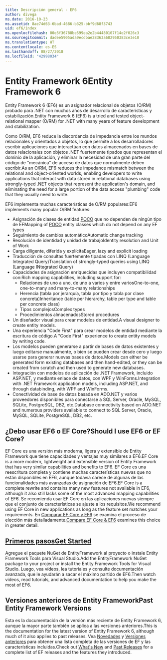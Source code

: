 ```yaml
---
title: Descripción general - EF6
author: divega
ms.date: 2016-10-23
ms.assetid: 8ae74d63-6bad-4686-b325-bbf9d68f3743
uid: ef6/index
ms.openlocfilehash: 00e5f36788be599ea2e2b44480107f14e2f026c3
ms.sourcegitcommit: dadee5905ada9ecdbae28363a682950383ce3e10
ms.translationtype: HT
ms.contentlocale: es-ES
ms.lasthandoff: 08/27/2018
ms.locfileid: "42998034"
---
```

# <a name="entity-framework-6"></a><span data-ttu-id="3944c-102">Entity Framework 6</span><span class="sxs-lookup"><span data-stu-id="3944c-102">Entity Framework 6</span></span>
<span data-ttu-id="3944c-103">Entity Framework 6 (EF6) es un asignador relacional de objetos (O/RM) probado para .NET con muchos años de desarrollo de características y estabilización.</span><span class="sxs-lookup"><span data-stu-id="3944c-103">Entity Framework 6 (EF6) is a tried and tested object-relational mapper (O/RM) for .NET with many years of feature development and stabilization.</span></span>

<span data-ttu-id="3944c-104">Como O/RM, EF6 reduce la discordancia de impedancia entre los mundos relacionales y orientados a objetos, lo que permite a los desarrolladores escribir aplicaciones que interactúan con datos almacenados en bases de datos relacionales con objetos .NET fuertemente tipados que representan el dominio de la aplicación, y eliminar la necesidad de una gran parte del código de "mecánica" de acceso de datos que normalmente deben escribir.</span><span class="sxs-lookup"><span data-stu-id="3944c-104">As an O/RM, EF6 reduces the impedance mismatch between the relational and object-oriented worlds, enabling developers to write applications that interact with data stored in relational databases using strongly-typed .NET objects that represent the application's domain, and eliminating the need for a large portion of the data access "plumbing" code that they usually need to write.</span></span>

<span data-ttu-id="3944c-105">EF6 implementa muchas características de O/RM populares:</span><span class="sxs-lookup"><span data-stu-id="3944c-105">EF6 implements many popular O/RM features:</span></span>
- <span data-ttu-id="3944c-106">Asignación de clases de entidad [POCO](~/ef6/resources/glossary.md#poco) que no dependen de ningún tipo de EF</span><span class="sxs-lookup"><span data-stu-id="3944c-106">Mapping of [POCO](~/ef6/resources/glossary.md#poco) entity classes which do not depend on any EF types</span></span>
- <span data-ttu-id="3944c-107">Seguimiento de cambios automático</span><span class="sxs-lookup"><span data-stu-id="3944c-107">Automatic change tracking</span></span>
- <span data-ttu-id="3944c-108">Resolución de identidad y unidad de trabajo</span><span class="sxs-lookup"><span data-stu-id="3944c-108">Identity resolution and Unit of Work</span></span>
- <span data-ttu-id="3944c-109">Carga diligente, diferida y explícita</span><span class="sxs-lookup"><span data-stu-id="3944c-109">Eager, lazy and explicit loading</span></span>
- <span data-ttu-id="3944c-110">Traducción de consultas fuertemente tipadas con LINQ (Language Integrated Query)</span><span class="sxs-lookup"><span data-stu-id="3944c-110">Translation of strongly-typed queries using LINQ (Language INtegrated Query)</span></span>
- <span data-ttu-id="3944c-111">Capacidades de asignación enriquecidas que incluyen compatibilidad con:</span><span class="sxs-lookup"><span data-stu-id="3944c-111">Rich mapping capabilities, including support for:</span></span>
  - <span data-ttu-id="3944c-112">Relaciones de uno a uno, de uno a varios y entre varios</span><span class="sxs-lookup"><span data-stu-id="3944c-112">One-to-one, one-to-many and many-to-many relationships</span></span>
  - <span data-ttu-id="3944c-113">Herencia (tabla por jerarquía, tabla por tipo y tabla por clase concreta)</span><span class="sxs-lookup"><span data-stu-id="3944c-113">Inheritance (table per hierarchy, table per type and table per concrete class)</span></span>
  - <span data-ttu-id="3944c-114">Tipos complejos</span><span class="sxs-lookup"><span data-stu-id="3944c-114">Complex types</span></span>
  - <span data-ttu-id="3944c-115">Procedimientos almacenados</span><span class="sxs-lookup"><span data-stu-id="3944c-115">Stored procedures</span></span>
- <span data-ttu-id="3944c-116">Un diseñador visual para crear modelos de entidad.</span><span class="sxs-lookup"><span data-stu-id="3944c-116">A visual designer to create entity models.</span></span>
- <span data-ttu-id="3944c-117">Una experiencia "Code First" para crear modelos de entidad mediante la escritura de código.</span><span class="sxs-lookup"><span data-stu-id="3944c-117">A "Code First" experience to create entity models by writing code.</span></span>
- <span data-ttu-id="3944c-118">Los modelos pueden generarse a partir de bases de datos existentes y luego editarse manualmente, o bien se pueden crear desde cero y luego usarse para generar nuevas bases de datos.</span><span class="sxs-lookup"><span data-stu-id="3944c-118">Models can either be generated form existing databases and then hand-edited, or they can be created from scratch and then used to generate new databases.</span></span>
- <span data-ttu-id="3944c-119">Integración con modelos de aplicación de .NET Framework, incluido ASP.NET, y mediante enlace de datos, con WPF y WinForms.</span><span class="sxs-lookup"><span data-stu-id="3944c-119">Integration with .NET Framework application models, including ASP.NET, and through databinding, with WPF and WinForms.</span></span>
- <span data-ttu-id="3944c-120">Conectividad de base de datos basada en ADO.NET y varios proveedores disponibles para conectarse a SQL Server, Oracle, MySQL, SQLite, PostgreSQL, DB2, etc.</span><span class="sxs-lookup"><span data-stu-id="3944c-120">Database connectivity based on ADO.NET and numerous providers available to connect to SQL Server, Oracle, MySQL, SQLite, PostgreSQL, DB2, etc.</span></span>

## <a name="should-i-use-ef6-or-ef-core"></a><span data-ttu-id="3944c-121">¿Debo usar EF6 o EF Core?</span><span class="sxs-lookup"><span data-stu-id="3944c-121">Should I use EF6 or EF Core?</span></span>

<span data-ttu-id="3944c-122">EF Core es una versión más moderna, ligera y extensible de Entity Framework que tiene capacidades y ventajas muy similares a EF6.</span><span class="sxs-lookup"><span data-stu-id="3944c-122">EF Core is a more modern, lightweight and extensible version of Entity Framework that has very similar capabilities and benefits to EF6.</span></span>
<span data-ttu-id="3944c-123">EF Core es una reescritura completa y contiene muchas características nuevas que no están disponibles en EF6, aunque todavía carece de algunas de las funcionalidades más avanzadas de asignación de EF6.</span><span class="sxs-lookup"><span data-stu-id="3944c-123">EF Core is a complete rewrite and contains many new features not available in EF6, although it also still lacks some of the most advanced mapping capabilities of EF6.</span></span>
<span data-ttu-id="3944c-124">Se recomienda usar EF Core en las aplicaciones nuevas siempre que el conjunto de características se ajuste a los requisitos.</span><span class="sxs-lookup"><span data-stu-id="3944c-124">We recommend using EF Core in new applications as long as the feature set matches your requirements.</span></span>
<span data-ttu-id="3944c-125">En [Comparar EF Core y EF6](xref:efcore-and-ef6/index) se examina el proceso de elección más detalladamente.</span><span class="sxs-lookup"><span data-stu-id="3944c-125">[Compare EF Core & EF6](xref:efcore-and-ef6/index) examines this choice in greater detail.</span></span>

## <a name="get-startedef6get-startedmd"></a>[<span data-ttu-id="3944c-126">Primeros pasos</span><span class="sxs-lookup"><span data-stu-id="3944c-126">Get Started</span></span>](~/ef6/get-started.md)

<span data-ttu-id="3944c-127">Agregue el paquete NuGet de EntityFramework al proyecto o instale Entity Framework Tools para Visual Studio.</span><span class="sxs-lookup"><span data-stu-id="3944c-127">Add the EntityFramework NuGet package to your project or install the Entity Framework Tools for Visual Studio.</span></span> <span data-ttu-id="3944c-128">Luego, vea vídeos, lea tutoriales y consulte documentación avanzada, que le ayudarán a sacar el máximo partido de EF6.</span><span class="sxs-lookup"><span data-stu-id="3944c-128">Then watch videos, read tutorials, and advanced documentation to help you make the most of EF6.</span></span>

## <a name="past-entity-framework-versions"></a><span data-ttu-id="3944c-129">Versiones anteriores de Entity Framework</span><span class="sxs-lookup"><span data-stu-id="3944c-129">Past Entity Framework Versions</span></span>

<span data-ttu-id="3944c-130">Esta es la documentación de la versión más reciente de Entity Framework 6, aunque la mayor parte también se aplica a las versiones anteriores.</span><span class="sxs-lookup"><span data-stu-id="3944c-130">This is the documentation for the latest version of Entity Framework 6, although much of it also applies to past releases.</span></span>
<span data-ttu-id="3944c-131">Vea [Novedades](~/ef6/what-is-new/index.md) y [Versiones anteriores](~/ef6/what-is-new/past-releases.md) para obtener una lista completa de las versiones de EF y las características incluidas.</span><span class="sxs-lookup"><span data-stu-id="3944c-131">Check out [What's New](~/ef6/what-is-new/index.md) and [Past Releases](~/ef6/what-is-new/past-releases.md) for a complete list of EF releases and the features they introduced.</span></span>
